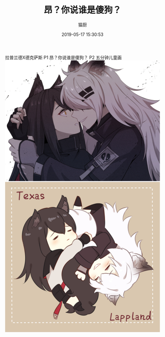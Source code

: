 ﻿---
layout: post
title: 昂？你说谁是傻狗？
date: 2019-05-17 15:30:53
updated: 2019-05-17 15:30:53
comments: true
categories: [Photo]
tags: [明日方舟, 拉德，拉普兰德，德克萨斯]
author: "猫厨"
description: ""
toc: true
---
拉普兰德X德克萨斯
P1 昂？你说谁是傻狗？
P2 五分钟儿童画
![](https://raw.githubusercontent.com/alicewish/meowchain247/master/shuanglang.jpg)
![](https://raw.githubusercontent.com/alicewish/meowchain247/master/shuangliang2.jpg)


